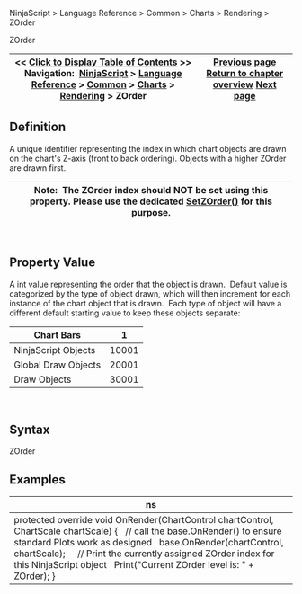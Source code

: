 ﻿
NinjaScript \> Language Reference \> Common \> Charts \> Rendering \> ZOrder

ZOrder

| \<\< [Click to Display Table of Contents](chart_zorder.md) \>\> **Navigation:**     [NinjaScript](ninjascript-1.md) \> [Language Reference](language_reference_wip-1.md) \> [Common](common-1.md) \> [Charts](chart-1.md) \> [Rendering](rendering-1.md) \> ZOrder | [Previous page](setzorder-1.md) [Return to chapter overview](rendering-1.md) [Next page](formatpricemarker-1.md) |
| --- | --- |
## Definition
A unique identifier representing the index in which chart objects are drawn on the chart's Z\-axis (front to back ordering). Objects with a higher ZOrder are drawn first.  
 

| Note:  The ZOrder index should NOT be set using this property. Please use the dedicated [SetZOrder()](setzorder-1.md) for this purpose. |
| --- |
 
## Property Value
A int value representing the order that the object is drawn.  Default value is categorized by the type of object drawn, which will then increment for each instance of the chart object that is drawn.  Each type of object will have a different default starting value to keep these objects separate:
 

| Chart Bars | 1 |
| --- | --- |
| NinjaScript Objects | 10001 |
| Global Draw Objects | 20001 |
| Draw Objects | 30001 |
 
## Syntax
ZOrder
 
## Examples

| ns |
| --- |
| protected override void OnRender(ChartControl chartControl, ChartScale chartScale) {    // call the base.OnRender() to ensure standard Plots work as designed    base.OnRender(chartControl, chartScale);      // Print the currently assigned ZOrder index for this NinjaScript object    Print("Current ZOrder level is: " \+ ZOrder); } |
